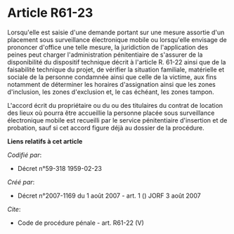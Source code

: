 # Article R61-23

Lorsqu'elle est saisie d'une demande portant sur une mesure assortie d'un placement sous surveillance électronique mobile ou
lorsqu'elle envisage de prononcer d'office une telle mesure, la juridiction de l'application des peines peut charger
l'administration pénitentiaire de s'assurer de la disponibilité du dispositif technique décrit à l'article R. 61-22 ainsi que
de la faisabilité technique du projet, de vérifier la situation familiale, matérielle et sociale de la personne condamnée
ainsi que celle de la victime, aux fins notamment de déterminer les horaires d'assignation ainsi que les zones d'inclusion,
les zones d'exclusion et, le cas échéant, les zones tampon. 

L'accord écrit du propriétaire ou du ou des titulaires du contrat de location des lieux où pourra être accueillie la personne
placée sous surveillance électronique mobile est recueilli par le service pénitentiaire d'insertion et de probation, sauf si
cet accord figure déjà au dossier de la procédure.

**Liens relatifs à cet article**

_Codifié par_:

  - Décret n°59-318 1959-02-23

_Créé par_:

  - Décret n°2007-1169 du 1 août 2007 - art. 1 () JORF 3 août 2007

_Cite_:

  - Code de procédure pénale - art. R61-22 (V)
